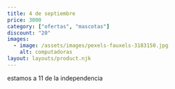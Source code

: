 ```yaml
---
title: 4 de septiembre
price: 3000
category: ["ofertas", "mascotas"]
discount: "20"
images:
  - image: /assets/images/pexels-fauxels-3183150.jpg
    alt: computadoras
layout: layouts/product.njk
---
```

e﻿stamos a 11 de la independencia